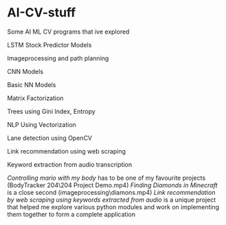 # AI-CV-stuff
Some AI ML CV programs that ive explored

LSTM Stock Predictor Models

Imageprocessing and path planning 

CNN Models

Basic NN Models

Matrix Factorization

Trees using Gini Index, Entropy

NLP Using Vectorization

Lane detection using OpenCV

Link recommendation using web scraping

Keyword extraction from audio transcription

*Controlling mario with my body* has to be one of my favourite projects (BodyTracker 204\204 Project Demo.mp4)
*Finding Diamonds in Minecraft* is a close second (imageprocessing\diamons.mp4)
*Link recommendation by web scraping using keywords extracted from audio* is a unique project that helped me explore various python modules and work on implementing them together to form a complete application